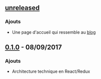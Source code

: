## [unreleased](https://github.com/eleven-labs/codelabs/compare/v0.1.0...HEAD)
### Ajouts
- Une page d'accueil qui ressemble au [blog](http://blog.eleven-labs.com) 


## [0.1.0](https://github.com/eleven-labs/codelabs/compare/4576249480fa46176af05b70fb781310583e839f...v0.1.0) - 08/09/2017
### Ajouts
- Architecture technique en React/Redux

